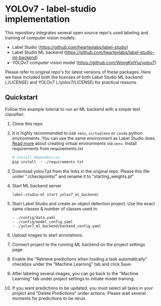 # YOLOv7 - label-studio implementation

This repository integrates several open source repo's used labeling and training of computer vision models:
- Label Studio (https://github.com/heartexlabs/label-studio)
- Label Studio ML backend (https://github.com/heartexlabs/label-studio-ml-backend)
- YOLOv7 computer vision model (https://github.com/WongKinYiu/yolov7)

Please refer to original repo's for latest versions of these packages. Here we have included both the licenses of both Label Studio ML backend (./LICENSE) and YOLOv7 (./yolov7/LICENSE) for practical reasons.

## Quickstart

Follow this example tutorial to run an ML backend with a simple text classifier:

1. Clone this repo

2. It is highly recommended to use `venv`, `virtualenv` or `conda` python environments. You can use the same environment as Label Studio does. [Read more](https://docs.python.org/3/tutorial/venv.html#creating-virtual-environments) about creating virtual environments via `venv`. Install requirements from requirements.txt
    ```bash
   # Install dependencies
   pip install -r ./requirements.txt
   ```
   
1. Download yolov7.pt from the links in the original repo. Please this file under "./checkpoints/" and rename it to "starting_weights.pt"

3. Start ML backend server
   ```bash
   label-studio-ml start yolov7_ml_backend/
   ```
   
4. Start Label Studio and create an object detection project. Use the exact same classes & number of classes used in:
    ```
    - ./config/data.yaml
    - ./config/model_config.yaml
    - ./yolov7_ml_backend/backend_config.yaml
    ```

5. Upload images to start annotations.

6. Connect project to the running ML backend on the project settings page.

7. Enable the "Retrieve predictions when loading a task automatically" checkbox under the "Machine Learning" tab and click Save.

8. After labeling several images, you can go back to the "Machine Learning" tab under project settings to initiate model training.

9. If you want predictions to be updated, you must select all tasks in your project and "Delete Predictions" under actions. Please wait several moments for predicitions to be rerun.
